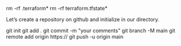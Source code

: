 rm -rf .terraform*
rm -rf terraform.tfstate*


Let’s create a repository on github and initialize in our directory.

git init
git add .
git commit -m "your comments"
git branch -M main
git remote add origin https://<repository-URL>
git push -u origin main
